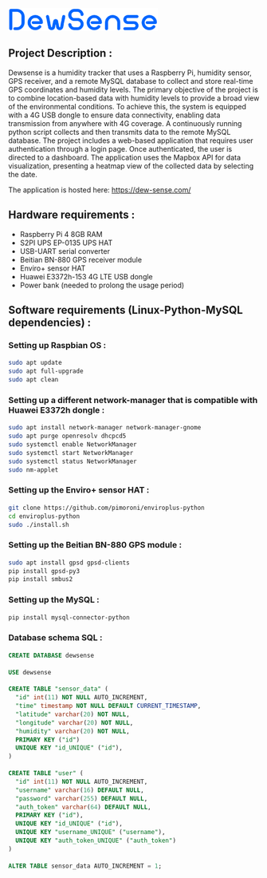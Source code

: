<img src="dewsense-logo.png" alt="DewSense" width="300px"/><br>

## Project Description :

Dewsense is a humidity tracker that uses a Raspberry Pi, humidity sensor, GPS receiver, and a remote MySQL database to collect and store real-time GPS coordinates and humidity levels. The primary objective of the project is to combine location-based data with humidity levels to provide a broad view of the environmental conditions. To achieve this, the system is equipped with a 4G USB dongle to ensure data connectivity, enabling data transmission from anywhere with 4G coverage. A continuously running python script collects and then transmits data to the remote MySQL database. The project includes a web-based application that requires user authentication through a login page. Once authenticated, the user is directed to a dashboard. The application uses the Mapbox API for data visualization, presenting a heatmap view of the collected data by selecting the date.

The application is hosted here: https://dew-sense.com/

## Hardware requirements :

- Raspberry Pi 4 8GB RAM
- S2PI UPS EP-0135 UPS HAT
- USB-UART serial converter
- Beitian BN-880 GPS receiver module
- Enviro+ sensor HAT
- Huawei E3372h-153 4G LTE USB dongle
- Power bank (needed to prolong the usage period)

## Software requirements (Linux-Python-MySQL dependencies) :

### Setting up Raspbian OS :

```bash
sudo apt update
sudo apt full-upgrade
sudo apt clean
```

### Setting up a different network-manager that is compatible with Huawei E3372h dongle :

```bash
sudo apt install network-manager network-manager-gnome
sudo apt purge openresolv dhcpcd5
sudo systemctl enable NetworkManager
sudo systemctl start NetworkManager
sudo systemctl status NetworkManager
sudo nm-applet
```

### Setting up the Enviro+ sensor HAT :

```bash
git clone https://github.com/pimoroni/enviroplus-python
cd enviroplus-python
sudo ./install.sh
```

### Setting up the Beitian BN-880 GPS module :

```bash
sudo apt install gpsd gpsd-clients
pip install gpsd-py3
pip install smbus2
```

### Setting up the MySQL :

```bash
pip install mysql-connector-python
```

### Database schema SQL :

```sql
CREATE DATABASE dewsense

USE dewsense

CREATE TABLE "sensor_data" (
  "id" int(11) NOT NULL AUTO_INCREMENT,
  "time" timestamp NOT NULL DEFAULT CURRENT_TIMESTAMP,
  "latitude" varchar(20) NOT NULL,
  "longitude" varchar(20) NOT NULL,
  "humidity" varchar(20) NOT NULL,
  PRIMARY KEY ("id")
  UNIQUE KEY "id_UNIQUE" ("id"),
)

CREATE TABLE "user" (
  "id" int(11) NOT NULL AUTO_INCREMENT,
  "username" varchar(16) DEFAULT NULL,
  "password" varchar(255) DEFAULT NULL,
  "auth_token" varchar(64) DEFAULT NULL,
  PRIMARY KEY ("id"),
  UNIQUE KEY "id_UNIQUE" ("id"),
  UNIQUE KEY "username_UNIQUE" ("username"),
  UNIQUE KEY "auth_token_UNIQUE" ("auth_token")
)

ALTER TABLE sensor_data AUTO_INCREMENT = 1;
```
